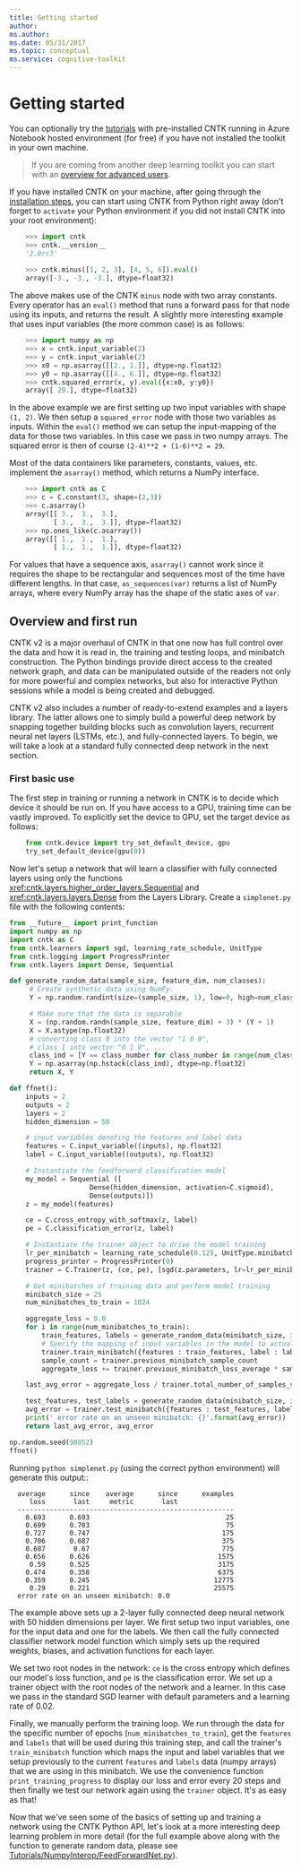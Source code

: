 ```yaml
---
title: Getting started
author: 
ms.author: 
ms.date: 05/31/2017
ms.topic: conceptual
ms.service: cognitive-toolkit
---
```


# Getting started 

You can optionally try the [tutorials](https://notebooks.azure.com/cntk/libraries/tutorials) with pre-installed CNTK running in Azure Notebook hosted environment (for free) if you have not installed the toolkit in your own machine.

> If you are coming from another deep learning toolkit you can start with an [overview for advanced users](https://github.com/Microsoft/CNTK/blob/v2.0.rc3/Tutorials/CNTK_200_GuidedTour.ipynb).

If you have installed CNTK on your machine, after going through the [installation steps](/cognitive-toolkit/Setup-CNTK-on-your-machine),
you can start using CNTK from Python right away (don't forget to ``activate`` your Python environment if you did not install CNTK into your root environment):

```python
    >>> import cntk
    >>> cntk.__version__
    '2.0rc3'
    
    >>> cntk.minus([1, 2, 3], [4, 5, 6]).eval()
    array([-3., -3., -3.], dtype=float32)
```
The above makes use of the CNTK `minus` node with two array constants. Every operator has an `eval()` method that runs a forward 
pass for that node using its inputs, and returns the result. A slightly more interesting example that uses input variables (the 
more common case) is as follows:

```python
    >>> import numpy as np
    >>> x = cntk.input_variable(2)
    >>> y = cntk.input_variable(2)
    >>> x0 = np.asarray([[2., 1.]], dtype=np.float32)
    >>> y0 = np.asarray([[4., 6.]], dtype=np.float32)
    >>> cntk.squared_error(x, y).eval({x:x0, y:y0})
    array([ 29.], dtype=float32)
```

In the above example we are first setting up two input variables with shape `(1, 2)`. We then setup a `squared_error` node with those two variables as 
inputs. Within the `eval()` method we can setup the input-mapping of the data for those two variables. In this case we pass in two numpy arrays. 
The squared error is then of course `(2-4)**2 + (1-6)**2 = 29`.

Most of the data containers like parameters, constants, values, etc. implement
the `asarray()` method, which returns a NumPy interface.

```python
    >>> import cntk as C
    >>> c = C.constant(3, shape=(2,3))
    >>> c.asarray()
    array([[ 3.,  3.,  3.],
           [ 3.,  3.,  3.]], dtype=float32)
    >>> np.ones_like(c.asarray())
    array([[ 1.,  1.,  1.],
           [ 1.,  1.,  1.]], dtype=float32)
```

For values that have a sequence axis, `asarray()` cannot work since it requires
the shape to be rectangular and sequences most of the time have different
lengths. In that case, `as_sequences(var)` returns a list of NumPy arrays,
where every NumPy array has the shape of the static axes of `var`.

## Overview and first run

CNTK v2 is a major overhaul of CNTK in that one now has full control over the data and how it is read in, the training and testing loops, and minibatch 
construction. The Python bindings provide direct access to the created network graph, and data can be manipulated outside of the readers not only 
for more powerful and complex networks, but also for interactive Python sessions while a model is being created and debugged.

CNTK v2 also includes a number of ready-to-extend examples and a layers library. The latter allows one to simply build a powerful deep network by 
snapping together building blocks such as convolution layers, recurrent neural net layers (LSTMs, etc.), and fully-connected layers. To begin, we will take a 
look at a standard fully connected deep network in the next section.

### First basic use

The first step in training or running a network in CNTK is to decide which device it should be run on. If you have access to a GPU, training time 
can be vastly improved. To explicitly set the device to GPU, set the target device as follows:

```python
    from cntk.device import try_set_default_device, gpu
    try_set_default_device(gpu(0))
```

Now let's setup a network that will learn a classifier with fully connected layers using only the functions <xref:cntk.layers.higher_order_layers.Sequential>
and <xref:cntk.layers.layers.Dense> from the Layers Library. Create a `simplenet.py` file with the following contents:

```python
from __future__ import print_function
import numpy as np
import cntk as C
from cntk.learners import sgd, learning_rate_schedule, UnitType
from cntk.logging import ProgressPrinter
from cntk.layers import Dense, Sequential

def generate_random_data(sample_size, feature_dim, num_classes):
     # Create synthetic data using NumPy.
     Y = np.random.randint(size=(sample_size, 1), low=0, high=num_classes)

     # Make sure that the data is separable
     X = (np.random.randn(sample_size, feature_dim) + 3) * (Y + 1)
     X = X.astype(np.float32)
     # converting class 0 into the vector "1 0 0",
     # class 1 into vector "0 1 0", ...
     class_ind = [Y == class_number for class_number in range(num_classes)]
     Y = np.asarray(np.hstack(class_ind), dtype=np.float32)
     return X, Y

def ffnet():
    inputs = 2
    outputs = 2
    layers = 2
    hidden_dimension = 50

    # input variables denoting the features and label data
    features = C.input_variable((inputs), np.float32)
    label = C.input_variable((outputs), np.float32)

    # Instantiate the feedforward classification model
    my_model = Sequential ([
                    Dense(hidden_dimension, activation=C.sigmoid),
                    Dense(outputs)])
    z = my_model(features)

    ce = C.cross_entropy_with_softmax(z, label)
    pe = C.classification_error(z, label)

    # Instantiate the trainer object to drive the model training
    lr_per_minibatch = learning_rate_schedule(0.125, UnitType.minibatch)
    progress_printer = ProgressPrinter(0)
    trainer = C.Trainer(z, (ce, pe), [sgd(z.parameters, lr=lr_per_minibatch)], [progress_printer])

    # Get minibatches of training data and perform model training
    minibatch_size = 25
    num_minibatches_to_train = 1024

    aggregate_loss = 0.0
    for i in range(num_minibatches_to_train):
        train_features, labels = generate_random_data(minibatch_size, inputs, outputs)
        # Specify the mapping of input variables in the model to actual minibatch data to be trained with
        trainer.train_minibatch({features : train_features, label : labels})
        sample_count = trainer.previous_minibatch_sample_count
        aggregate_loss += trainer.previous_minibatch_loss_average * sample_count

    last_avg_error = aggregate_loss / trainer.total_number_of_samples_seen

    test_features, test_labels = generate_random_data(minibatch_size, inputs, outputs)
    avg_error = trainer.test_minibatch({features : test_features, label : test_labels})
    print(' error rate on an unseen minibatch: {}'.format(avg_error))
    return last_avg_error, avg_error

np.random.seed(98052)
ffnet()
```

Running `python simplenet.py` (using the correct python environment) will generate this output::

      average      since    average      since      examples
         loss       last     metric       last
      ------------------------------------------------------
        0.693      0.693                                  25
        0.699      0.703                                  75
        0.727      0.747                                 175
        0.706      0.687                                 375
        0.687       0.67                                 775
        0.656      0.626                                1575
         0.59      0.525                                3175
        0.474      0.358                                6375
        0.359      0.245                               12775
         0.29      0.221                               25575
      error rate on an unseen minibatch: 0.0


The example above sets up a 2-layer fully connected deep neural network with 50 hidden dimensions per layer. We first setup two input variables, one for 
the input data and one for the labels. We then call the fully connected classifier network model function which simply sets up the required weights, 
biases, and activation functions for each layer.

We set two root nodes in the network: `ce` is the cross entropy which defines our model's loss function, and `pe` is the classification error. We 
set up a trainer object with the root nodes of the network and a learner. In this case we pass in the standard SGD learner with default parameters and a 
learning rate of 0.02.

Finally, we manually perform the training loop. We run through the data for the specific number of epochs (`num_minibatches_to_train`), get the ``features`` 
and `labels` that will be used during this training step, and call the trainer's `train_minibatch` function which maps the input and label variables that 
we setup previously to the current `features` and `labels` data (numpy arrays) that we are using in this minibatch. We use the convenience function 
`print_training_progress` to display our loss and error every 20 steps and then finally we test our network again using the `trainer` object. It's 
as easy as that!

Now that we've seen some of the basics of setting up and training a network using the CNTK Python API, let's look at a more interesting deep 
learning problem in more detail (for the full example above along with the function to generate random data, please see 
[Tutorials/NumpyInterop/FeedForwardNet.py](https://github.com/Microsoft/CNTK/blob/v2.0.rc3/Tutorials/NumpyInterop/FeedForwardNet.py)).




